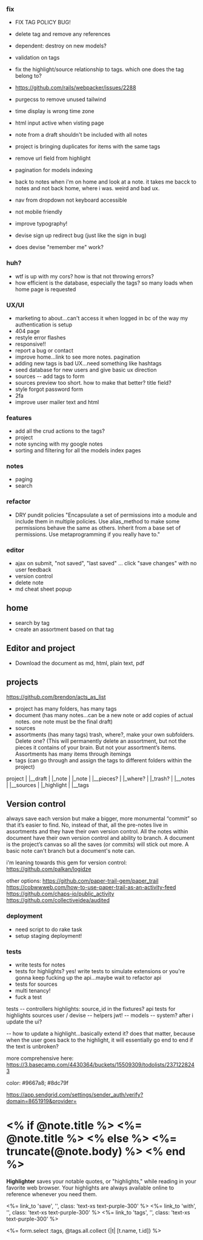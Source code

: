 ### fix
- FIX TAG POLICY BUG!
- delete tag and remove any references 
- dependent: destroy on new models?
- validation on tags
- fix the highlight/source relationship to tags. which one does the tag belong to?

- https://github.com/rails/webpacker/issues/2288
- purgecss to remove unused tailwind

- time display is wrong time zone
- html input active when visting page

- note from a draft shouldn't be included with all notes
- project is bringing duplicates for items with the same tags
- remove url field from highlight
- pagination for models indexing

- back to notes when i'm on home and look at a note. it takes me bacck to notes and not back home, where i was. weird and bad ux.
- nav from dropdown not keyboard accessible
- not mobile friendly
- improve typography!

- devise sign  up redirect bug (just like the sign in bug)
- does devise "remember me" work?


### huh?
- wtf is up with my cors? how is that not throwing errors?
- how efficient is the database, especially the tags? so many loads when home page is requested

### UX/UI
- marketing to about...can't access it when logged in bc of the way my authentication is setup
- 404 page
- restyle error flashes
- responsive!!
- report a bug or contact
- improve home...link to see more notes. pagination
- adding new tags is bad UX...need something like hashtags
- seed database for new users and give basic ux direction
- sources -- add tags to form
- sources preview too short. how to make that better? title field?
- style forgot password form
- 2fa
- improve user mailer text and html

### features
- add all the crud actions to the tags?
- project
- note syncing with my google notes
- sorting and filtering for all the models index pages

### notes
- paging
- search

### refactor
- DRY pundit policies "Encapsulate a set of permissions into a module and include them in multiple policies. Use alias_method to make some permissions behave the same as others. Inherit from a base set of permissions. Use metaprogramming if you really have to."

### editor
- ajax on submit, "not saved", "last saved" ... click "save changes" with no user feedback
- version control
- delete note
- md cheat sheet popup

## home
- search by tag
- create an assortment based on that tag

## Editor and project
- Download the document as md, html, plain text, pdf

## projects
https://github.com/brendon/acts_as_list
- project has many folders, has many tags
- document (has many notes...can be a new note or add copies of actual notes. one note must be the final draft)
- sources
- assortments (has many tags) trash, where?, make your own subfolders. Delete one? (This will permanently delete an assortment, but not the pieces it contains of your brain. But not your assortment’s items. Assortments has many items through itemings
- tags (can go through and assign the tags to different folders within the project)

project
|
|__draft
|  |_note
|  |_note
|
|__pieces?
|  |_where?
|  |_trash?
|
|__notes
|
|__sources
|  |_highlight
|
|__tags

## Version control 
always save each version but make a bigger, more monumental “commit” so that it’s easier to find. No, instead of that, all the pre-notes live in assortments and they have their own version control. All the notes within document have their own version control and ability to branch. A document is the project’s canvas so all the saves (or commits) will stick out more. A basic note can't branch but a document's note can.

i'm leaning towards this gem for version control: https://github.com/palkan/logidze

other options:
https://github.com/paper-trail-gem/paper_trail
https://cobwwweb.com/how-to-use-paper-trail-as-an-activity-feed
https://github.com/chaps-io/public_activity
https://github.com/collectiveidea/audited


### deployment
- need script to do rake task
- setup staging deployment!

### tests
- write tests for notes
- tests for highlights? yes! write tests to simulate extensions or you're gonna keep fucking up the api...maybe wait to refactor api
- tests for sources
- multi tenancy!
- fuck a test


tests
-- controllers
    highlights: source_id in the fixtures?
    api tests for highlights
    sources
    user / devise
-- helpers
    jwt!
-- models
-- system? after i update the ui?

-- how to update a highlight...basically extend it? does that matter, because when the user goes back to the highlight, it will essentially go end to end if the text is unbroken?

more comprehensive here: https://3.basecamp.com/4430364/buckets/15509309/todolists/2371228243



color: #9667a8;
#8dc79f

https://app.sendgrid.com/settings/sender_auth/verify?domain=8651919&provider=


<h1 class='text-center text-xl'>
      <% if @note.title %>
        <%= @note.title %>
      <% else %>
        <%= truncate(@note.body) %>
      <% end %>
    </h1>

<div class="flex flex-row">
    <p class='w-4/5'>
      <strong class='brand'>
      Highlighter</strong> saves your notable quotes, or "highlights," 
      while reading in your favorite web browser.
      Your highlights are always available online to reference whenever you need them.
    </p>
    <div class="flex flex-row">
      <p class='flex w-1/3 justify-center'>
        <%= link_to 'save', '', class: 'text-xs text-purple-300' %>
        <%= link_to 'with', '', class: 'text-xs text-purple-300' %>
        <%= link_to 'tags', '', class: 'text-xs text-purple-300' %>
      </p>
    </div>
  </div>


<%= form.select :tags, @tags.all.collect {|t| [t.name, t.id]} %>
